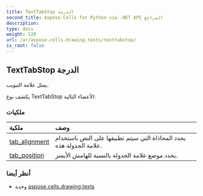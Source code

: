 ```yaml
---
title: TextTabStop الدرجة
second_title: Aspose.Cells for Python via .NET API المراجع
description:
type: docs
weight: 120
url: /ar/aspose.cells.drawing.texts/texttabstop/
is_root: false
---
```

##  TextTabStop الدرجة
يمثل علامة التبويب.



يكشف نوع TextTabStop الأعضاء التالية:

###  ملكيات
| ملكية| وصف|
| :- | :- |
| [tab_alignment](/cells/python-net/ar/aspose.cells.drawing.texts/texttabstop/tab_alignment) | يحدد المحاذاة التي سيتم تطبيقها على النص باستخدام علامة الجدولة هذه.|
| [tab_position](/cells/python-net/ar/aspose.cells.drawing.texts/texttabstop/tab_position) | يحدد موضع علامة الجدولة بالنسبة للهامش الأيسر.|



###  أنظر أيضا
* وحدة [aspose.cells.drawing.texts](..)
